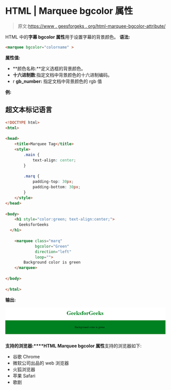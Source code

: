 # HTML | Marquee bgcolor 属性

> 原文:[https://www . geesforgeks . org/html-marquee-bgcolor-attribute/](https://www.geeksforgeeks.org/html-marquee-bgcolor-attribute/)

HTML 中的**字幕 bgcolor 属性**用于设置字幕的背景颜色。
**语法:**

```html
<marquee bgcolor="colorname" >
```

**属性值:**

*   **颜色名称:**定义选框的背景颜色。
*   **十六进制数**:指定文档中背景颜色的十六进制编码。
*   r **gb_number:** 指定文档中背景颜色的 rgb 值

**例:**

## 超文本标记语言

```html
<!DOCTYPE html>
<html>

<head>
    <title>Marquee Tag</title>
    <style>
        .main {
            text-align: center;
        }

        .marq {
            padding-top: 30px;
            padding-bottom: 30px;
        }
    </style>
</head>

<body>
    <h1 style="color:green; text-align:center;">
      GeeksforGeeks
  </h1>

    <marquee class="marq"
             bgcolor="Green"
             direction="left"
             loop="">
        Background color is green
    </marquee>

</body>

</html>
```

**输出:**

![](img/f5f1794fb3efb4884d61f0c16a56f401.png)

**支持的浏览器:****HTML Marquee bgcolor 属性**支持的浏览器如下:

*   谷歌 Chrome
*   微软公司出品的 web 浏览器
*   火狐浏览器
*   苹果 Safari
*   歌剧